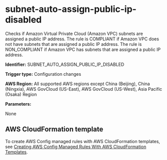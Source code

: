 # subnet\-auto\-assign\-public\-ip\-disabled<a name="subnet-auto-assign-public-ip-disabled"></a>

Checks if Amazon Virtual Private Cloud \(Amazon VPC\) subnets are assigned a public IP address\. The rule is COMPLIANT if Amazon VPC does not have subnets that are assigned a public IP address\. The rule is NON\_COMPLIANT if Amazon VPC has subnets that are assigned a public IP address\. 

**Identifier:** SUBNET\_AUTO\_ASSIGN\_PUBLIC\_IP\_DISABLED

**Trigger type:** Configuration changes

**AWS Region:** All supported AWS regions except China \(Beijing\), China \(Ningxia\), AWS GovCloud \(US\-East\), AWS GovCloud \(US\-West\), Asia Pacific \(Osaka\) Region

**Parameters:**

None  

## AWS CloudFormation template<a name="w29aac11c33c17b7d347c15"></a>

To create AWS Config managed rules with AWS CloudFormation templates, see [Creating AWS Config Managed Rules With AWS CloudFormation Templates](aws-config-managed-rules-cloudformation-templates.md)\.